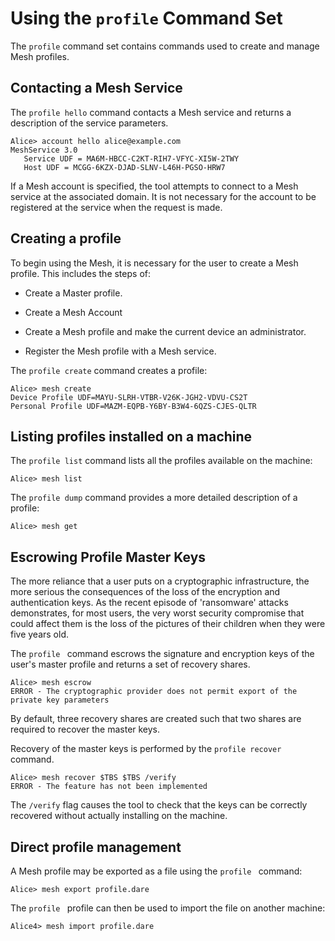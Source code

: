 
# Using the `profile` Command Set

The `profile` command set contains commands used to create and manage
Mesh profiles.


## Contacting a Mesh Service

The `profile hello` command contacts a Mesh service and returns
a description of the service parameters.


````
Alice> account hello alice@example.com
MeshService 3.0
   Service UDF = MA6M-HBCC-C2KT-RIH7-VFYC-XI5W-2TWY
   Host UDF = MCGG-6KZX-DJAD-SLNV-L46H-PGSO-HRW7
````

If a Mesh account is specified, the tool attempts to connect to a Mesh service
at the associated domain. It is not necessary for the account to be registered
at the service when the request is made.

## Creating a profile

To begin using the Mesh, it is necessary for the user to create a Mesh profile.
This includes the steps of:

* Create a Master profile.

* Create a Mesh Account

* Create a Mesh profile and make the current device an administrator.

* Register the Mesh profile with a Mesh service.

The `profile create` command creates a profile:


````
Alice> mesh create
Device Profile UDF=MAYU-SLRH-VTBR-V26K-JGH2-VDVU-CS2T
Personal Profile UDF=MAZM-EQPB-Y6BY-B3W4-6QZS-CJES-QLTR
````




## Listing profiles installed on a machine

The `profile list` command lists all the profiles available on the 
machine:


````
Alice> mesh list
````

The `profile dump` command provides a more detailed description of 
a profile:


````
Alice> mesh get
````

## Escrowing Profile Master Keys

The more reliance that a user puts on a cryptographic infrastructure, the more 
serious the consequences of the loss of the encryption and authentication keys.
As the recent episode of 'ransomware' attacks demonstrates, for most users, the
very worst security compromise that could affect them is the loss of the
pictures of their children when they were five years old.

The `profile ` command escrows the signature and encryption keys
of the user's master profile and returns a set of recovery shares. 


````
Alice> mesh escrow
ERROR - The cryptographic provider does not permit export of the private key parameters
````

By default, three recovery shares are created such that two shares are required to
recover the master keys.

Recovery of the master keys is performed by the `profile recover`
command.


````
Alice> mesh recover $TBS $TBS /verify
ERROR - The feature has not been implemented
````

The `/verify` flag causes the tool to check that the keys can be correctly recovered
without actually installing on the machine.


## Direct profile management

A Mesh profile may be exported as a file using the `profile ` command:


````
Alice> mesh export profile.dare
````

The `profile ` profile can then be used to import the file on another 
machine:


````
Alice4> mesh import profile.dare
````

